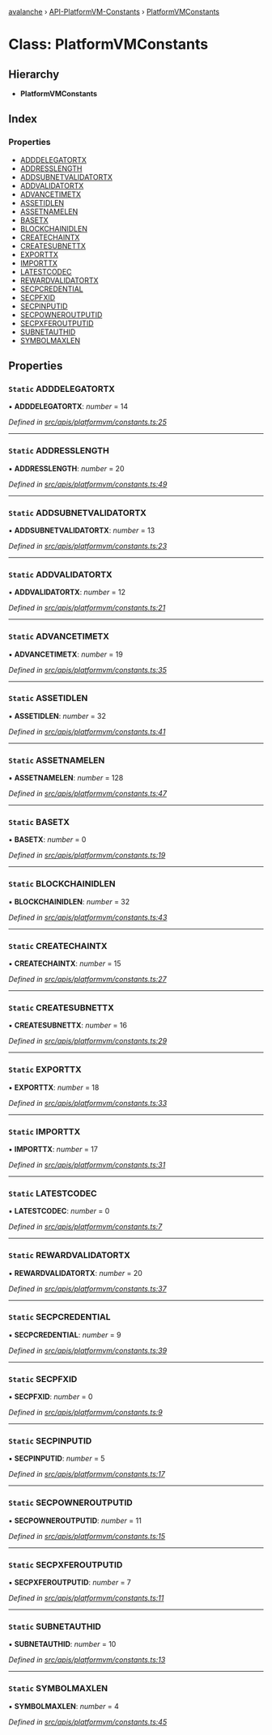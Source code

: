 [avalanche](../README.md) › [API-PlatformVM-Constants](../modules/api_platformvm_constants.md) › [PlatformVMConstants](api_platformvm_constants.platformvmconstants.md)

# Class: PlatformVMConstants

## Hierarchy

* **PlatformVMConstants**

## Index

### Properties

* [ADDDELEGATORTX](api_platformvm_constants.platformvmconstants.md#static-adddelegatortx)
* [ADDRESSLENGTH](api_platformvm_constants.platformvmconstants.md#static-addresslength)
* [ADDSUBNETVALIDATORTX](api_platformvm_constants.platformvmconstants.md#static-addsubnetvalidatortx)
* [ADDVALIDATORTX](api_platformvm_constants.platformvmconstants.md#static-addvalidatortx)
* [ADVANCETIMETX](api_platformvm_constants.platformvmconstants.md#static-advancetimetx)
* [ASSETIDLEN](api_platformvm_constants.platformvmconstants.md#static-assetidlen)
* [ASSETNAMELEN](api_platformvm_constants.platformvmconstants.md#static-assetnamelen)
* [BASETX](api_platformvm_constants.platformvmconstants.md#static-basetx)
* [BLOCKCHAINIDLEN](api_platformvm_constants.platformvmconstants.md#static-blockchainidlen)
* [CREATECHAINTX](api_platformvm_constants.platformvmconstants.md#static-createchaintx)
* [CREATESUBNETTX](api_platformvm_constants.platformvmconstants.md#static-createsubnettx)
* [EXPORTTX](api_platformvm_constants.platformvmconstants.md#static-exporttx)
* [IMPORTTX](api_platformvm_constants.platformvmconstants.md#static-importtx)
* [LATESTCODEC](api_platformvm_constants.platformvmconstants.md#static-latestcodec)
* [REWARDVALIDATORTX](api_platformvm_constants.platformvmconstants.md#static-rewardvalidatortx)
* [SECPCREDENTIAL](api_platformvm_constants.platformvmconstants.md#static-secpcredential)
* [SECPFXID](api_platformvm_constants.platformvmconstants.md#static-secpfxid)
* [SECPINPUTID](api_platformvm_constants.platformvmconstants.md#static-secpinputid)
* [SECPOWNEROUTPUTID](api_platformvm_constants.platformvmconstants.md#static-secpowneroutputid)
* [SECPXFEROUTPUTID](api_platformvm_constants.platformvmconstants.md#static-secpxferoutputid)
* [SUBNETAUTHID](api_platformvm_constants.platformvmconstants.md#static-subnetauthid)
* [SYMBOLMAXLEN](api_platformvm_constants.platformvmconstants.md#static-symbolmaxlen)

## Properties

### `Static` ADDDELEGATORTX

▪ **ADDDELEGATORTX**: *number* = 14

*Defined in [src/apis/platformvm/constants.ts:25](https://github.com/ava-labs/avalanchejs/blob/a2feb77/src/apis/platformvm/constants.ts#L25)*

___

### `Static` ADDRESSLENGTH

▪ **ADDRESSLENGTH**: *number* = 20

*Defined in [src/apis/platformvm/constants.ts:49](https://github.com/ava-labs/avalanchejs/blob/a2feb77/src/apis/platformvm/constants.ts#L49)*

___

### `Static` ADDSUBNETVALIDATORTX

▪ **ADDSUBNETVALIDATORTX**: *number* = 13

*Defined in [src/apis/platformvm/constants.ts:23](https://github.com/ava-labs/avalanchejs/blob/a2feb77/src/apis/platformvm/constants.ts#L23)*

___

### `Static` ADDVALIDATORTX

▪ **ADDVALIDATORTX**: *number* = 12

*Defined in [src/apis/platformvm/constants.ts:21](https://github.com/ava-labs/avalanchejs/blob/a2feb77/src/apis/platformvm/constants.ts#L21)*

___

### `Static` ADVANCETIMETX

▪ **ADVANCETIMETX**: *number* = 19

*Defined in [src/apis/platformvm/constants.ts:35](https://github.com/ava-labs/avalanchejs/blob/a2feb77/src/apis/platformvm/constants.ts#L35)*

___

### `Static` ASSETIDLEN

▪ **ASSETIDLEN**: *number* = 32

*Defined in [src/apis/platformvm/constants.ts:41](https://github.com/ava-labs/avalanchejs/blob/a2feb77/src/apis/platformvm/constants.ts#L41)*

___

### `Static` ASSETNAMELEN

▪ **ASSETNAMELEN**: *number* = 128

*Defined in [src/apis/platformvm/constants.ts:47](https://github.com/ava-labs/avalanchejs/blob/a2feb77/src/apis/platformvm/constants.ts#L47)*

___

### `Static` BASETX

▪ **BASETX**: *number* = 0

*Defined in [src/apis/platformvm/constants.ts:19](https://github.com/ava-labs/avalanchejs/blob/a2feb77/src/apis/platformvm/constants.ts#L19)*

___

### `Static` BLOCKCHAINIDLEN

▪ **BLOCKCHAINIDLEN**: *number* = 32

*Defined in [src/apis/platformvm/constants.ts:43](https://github.com/ava-labs/avalanchejs/blob/a2feb77/src/apis/platformvm/constants.ts#L43)*

___

### `Static` CREATECHAINTX

▪ **CREATECHAINTX**: *number* = 15

*Defined in [src/apis/platformvm/constants.ts:27](https://github.com/ava-labs/avalanchejs/blob/a2feb77/src/apis/platformvm/constants.ts#L27)*

___

### `Static` CREATESUBNETTX

▪ **CREATESUBNETTX**: *number* = 16

*Defined in [src/apis/platformvm/constants.ts:29](https://github.com/ava-labs/avalanchejs/blob/a2feb77/src/apis/platformvm/constants.ts#L29)*

___

### `Static` EXPORTTX

▪ **EXPORTTX**: *number* = 18

*Defined in [src/apis/platformvm/constants.ts:33](https://github.com/ava-labs/avalanchejs/blob/a2feb77/src/apis/platformvm/constants.ts#L33)*

___

### `Static` IMPORTTX

▪ **IMPORTTX**: *number* = 17

*Defined in [src/apis/platformvm/constants.ts:31](https://github.com/ava-labs/avalanchejs/blob/a2feb77/src/apis/platformvm/constants.ts#L31)*

___

### `Static` LATESTCODEC

▪ **LATESTCODEC**: *number* = 0

*Defined in [src/apis/platformvm/constants.ts:7](https://github.com/ava-labs/avalanchejs/blob/a2feb77/src/apis/platformvm/constants.ts#L7)*

___

### `Static` REWARDVALIDATORTX

▪ **REWARDVALIDATORTX**: *number* = 20

*Defined in [src/apis/platformvm/constants.ts:37](https://github.com/ava-labs/avalanchejs/blob/a2feb77/src/apis/platformvm/constants.ts#L37)*

___

### `Static` SECPCREDENTIAL

▪ **SECPCREDENTIAL**: *number* = 9

*Defined in [src/apis/platformvm/constants.ts:39](https://github.com/ava-labs/avalanchejs/blob/a2feb77/src/apis/platformvm/constants.ts#L39)*

___

### `Static` SECPFXID

▪ **SECPFXID**: *number* = 0

*Defined in [src/apis/platformvm/constants.ts:9](https://github.com/ava-labs/avalanchejs/blob/a2feb77/src/apis/platformvm/constants.ts#L9)*

___

### `Static` SECPINPUTID

▪ **SECPINPUTID**: *number* = 5

*Defined in [src/apis/platformvm/constants.ts:17](https://github.com/ava-labs/avalanchejs/blob/a2feb77/src/apis/platformvm/constants.ts#L17)*

___

### `Static` SECPOWNEROUTPUTID

▪ **SECPOWNEROUTPUTID**: *number* = 11

*Defined in [src/apis/platformvm/constants.ts:15](https://github.com/ava-labs/avalanchejs/blob/a2feb77/src/apis/platformvm/constants.ts#L15)*

___

### `Static` SECPXFEROUTPUTID

▪ **SECPXFEROUTPUTID**: *number* = 7

*Defined in [src/apis/platformvm/constants.ts:11](https://github.com/ava-labs/avalanchejs/blob/a2feb77/src/apis/platformvm/constants.ts#L11)*

___

### `Static` SUBNETAUTHID

▪ **SUBNETAUTHID**: *number* = 10

*Defined in [src/apis/platformvm/constants.ts:13](https://github.com/ava-labs/avalanchejs/blob/a2feb77/src/apis/platformvm/constants.ts#L13)*

___

### `Static` SYMBOLMAXLEN

▪ **SYMBOLMAXLEN**: *number* = 4

*Defined in [src/apis/platformvm/constants.ts:45](https://github.com/ava-labs/avalanchejs/blob/a2feb77/src/apis/platformvm/constants.ts#L45)*
